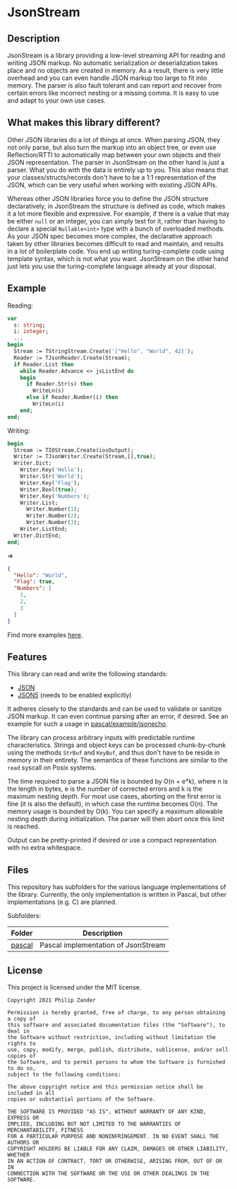 # JsonStream

## Description
JsonStream is a library providing a low-level streaming API for reading and
writing JSON markup. No automatic serialization or deserialization takes place
and no objects are created in memory. As a result, there is very little overhead
and you can even handle JSON markup too large to fit into memory. The parser is
also fault tolerant and can report and recover from certain errors like
incorrect nesting or a missing comma. It is easy to use and adapt to your own
use cases.

## What makes this library different?
Other JSON libraries do a lot of things at once. When parsing JSON, they not
only parse, but also turn the markup into an object tree, or even use
Reflection/RTTI to automatically map between your own objects and their JSON
representation. The parser in JsonStream on the other hand is *just* a parser.
What you do with the data is entirely up to you. This also means that your
classes/structs/records don't have to be a 1:1 representation of the JSON, which
can be very useful when working with existing JSON APIs.

Whereas other JSON libraries force you to define the JSON structure
declaratively, in JsonStream the structure is defined as code, which makes it a
lot more flexible and expressive. For example, if there is a value that may be
either `null` or an integer, you can simply test for it, rather than having to
declare a special `Nullable<int>` type with a bunch of overloaded methods. As
your JSON spec becomes more complex, the declarative approach taken by other
libraries becomes difficult to read and maintain, and results in a lot of
boilerplate code. You end up writing turing-complete code using template syntax,
which is not what you want. JsonStream on the other hand just lets you use the
turing-complete language already at your disposal.

## Example

Reading:
```pascal
var
  s: string;
  i: integer;
  ...
begin
  Stream := TStringStream.Create('["Hello", "World", 42]');
  Reader := TJsonReader.Create(Stream);
  if Reader.List then
    while Reader.Advance <> jsListEnd do
    begin
      if Reader.Str(s) then
        WriteLn(s)
      else if Reader.Number(i) then
        WriteLn(i)
    end;
end;
```

Writing:
```pascal
begin
  Stream := TIOStream.Create(iosOutput);
  Writer := TJsonWriter.Create(Stream,[],true);
  Writer.Dict;
    Writer.Key('Hello');
    Writer.Str('World');
    Writer.Key('Flag');
    Writer.Bool(true);
    Writer.Key('Numbers');
    Writer.List;
      Writer.Number(1);
      Writer.Number(2);
      Writer.Number(3);
    Writer.ListEnd;
  Writer.DictEnd;
end;
```

=>

```json
{
  "Hello": "World",
  "Flag": true,
  "Numbers": [
    1,
    2,
    3
  ]
}
```

Find more examples [here](pascal/example).

## Features

This library can read and write the following standards:
  - [JSON](https://www.json.org/json-en.html)
  - [JSON5](https://json5.org/) (needs to be enabled explicitly)

It adheres closely to the standards and can be used to validate or sanitize JSON
markup. It can even continue parsing after an error, if desired. See an example
for such a usage in [pascal/example/jsonecho](pascal/example/jsonecho).

The library can process arbitrary inputs with predictable runtime
characteristics. Strings and object keys can be processed chunk-by-chunk using
the methods `StrBuf` and `KeyBuf`, and thus don't have to be reside in memory in
their entirety. The semantics of these functions are similar to the `read`
syscall on Posix systems.

The time required to parse a JSON file is bounded by O(n + e\*k), where n is the
length in bytes, e is the number of corrected errors and k is the maximum
nesting depth. For most use cases, aborting on the first error is fine (it is
also the default), in which case the runtime becomes O(n). The memory usage is
bounded by O(k). You can specify a maximum allowable nesting depth during
initialization. The parser will then abort once this limit is reached.

Output can be pretty-printed if desired or use a compact representation with no
extra whitespace.

## Files
This repository has subfolders for the various language implementations of the
library.  Currently, the only implementation is written in Pascal, but other
implementations (e.g. C) are planned.

Subfolders:

| Folder           | Description                         |
| ---------------- | ----------------------------------- |
| [pascal](pascal) | Pascal implementation of JsonStream |


## License
This project is licensed under the MIT license.

```
Copyright 2021 Philip Zander

Permission is hereby granted, free of charge, to any person obtaining a copy of
this software and associated documentation files (the "Software"), to deal in
the Software without restriction, including without limitation the rights to
use, copy, modify, merge, publish, distribute, sublicense, and/or sell copies of
the Software, and to permit persons to whom the Software is furnished to do so,
subject to the following conditions:

The above copyright notice and this permission notice shall be included in all
copies or substantial portions of the Software.

THE SOFTWARE IS PROVIDED "AS IS", WITHOUT WARRANTY OF ANY KIND, EXPRESS OR
IMPLIED, INCLUDING BUT NOT LIMITED TO THE WARRANTIES OF MERCHANTABILITY, FITNESS
FOR A PARTICULAR PURPOSE AND NONINFRINGEMENT. IN NO EVENT SHALL THE AUTHORS OR
COPYRIGHT HOLDERS BE LIABLE FOR ANY CLAIM, DAMAGES OR OTHER LIABILITY, WHETHER
IN AN ACTION OF CONTRACT, TORT OR OTHERWISE, ARISING FROM, OUT OF OR IN
CONNECTION WITH THE SOFTWARE OR THE USE OR OTHER DEALINGS IN THE SOFTWARE.
```
